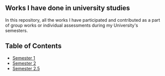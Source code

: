## Works I have done in university studies
In this repository, all the works I have participated and contributed as a part of group works or individual assessments during my University's semesters.

## Table of Contents
* [Semester 1](#semester-one)
* [Semester 2](#semester-two)
* [Semester 2.5](#semester-twoandhalf)

